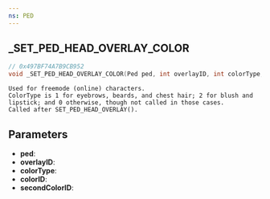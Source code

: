 ```yaml
---
ns: PED
---
```

## _SET_PED_HEAD_OVERLAY_COLOR

```c
// 0x497BF74A7B9CB952
void _SET_PED_HEAD_OVERLAY_COLOR(Ped ped, int overlayID, int colorType, int colorID, int secondColorID);
```

```
Used for freemode (online) characters.  
ColorType is 1 for eyebrows, beards, and chest hair; 2 for blush and lipstick; and 0 otherwise, though not called in those cases.  
Called after SET_PED_HEAD_OVERLAY().  
```

## Parameters
* **ped**: 
* **overlayID**: 
* **colorType**: 
* **colorID**: 
* **secondColorID**: 

